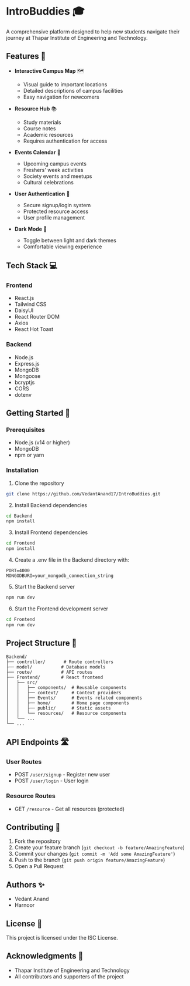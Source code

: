 # IntroBuddies 🎓

A comprehensive platform designed to help new students navigate their journey at Thapar Institute of Engineering and Technology.

## Features 🌟

- **Interactive Campus Map** 🗺️
  - Visual guide to important locations
  - Detailed descriptions of campus facilities
  - Easy navigation for newcomers

- **Resource Hub** 📚
  - Study materials
  - Course notes
  - Academic resources
  - Requires authentication for access

- **Events Calendar** 🎉
  - Upcoming campus events
  - Freshers' week activities
  - Society events and meetups
  - Cultural celebrations

- **User Authentication** 🔐
  - Secure signup/login system
  - Protected resource access
  - User profile management

- **Dark Mode** 🌙
  - Toggle between light and dark themes
  - Comfortable viewing experience

## Tech Stack 💻

### Frontend
- React.js
- Tailwind CSS
- DaisyUI
- React Router DOM
- Axios
- React Hot Toast

### Backend
- Node.js
- Express.js
- MongoDB
- Mongoose
- bcryptjs
- CORS
- dotenv

## Getting Started 🚀

### Prerequisites
- Node.js (v14 or higher)
- MongoDB
- npm or yarn

### Installation

1. Clone the repository
```bash
git clone https://github.com/VedantAnand17/IntroBuddies.git
```

2. Install Backend dependencies
```bash
cd Backend
npm install
```

3. Install Frontend dependencies
```bash
cd Frontend
npm install
```

4. Create a .env file in the Backend directory with:
```env
PORT=4000
MONGODBURI=your_mongodb_connection_string
```

5. Start the Backend server
```bash
npm run dev
```

6. Start the Frontend development server
```bash
cd Frontend
npm run dev
```

## Project Structure 📁

```
Backend/
├── controller/       # Route controllers
├── model/           # Database models
├── route/           # API routes
├── Frontend/        # React frontend
│   ├── src/
│   │   ├── components/  # Reusable components
│   │   ├── context/     # Context providers
│   │   ├── Events/      # Events related components
│   │   ├── home/        # Home page components
│   │   ├── public/      # Static assets
│   │   └── resources/   # Resource components
│   └── ...
└── ...
```

## API Endpoints 🛣️

### User Routes
- POST `/user/signup` - Register new user
- POST `/user/login` - User login

### Resource Routes
- GET `/resource` - Get all resources (protected)

## Contributing 🤝

1. Fork the repository
2. Create your feature branch (`git checkout -b feature/AmazingFeature`)
3. Commit your changes (`git commit -m 'Add some AmazingFeature'`)
4. Push to the branch (`git push origin feature/AmazingFeature`)
5. Open a Pull Request

## Authors ✨

- Vedant Anand
- Harnoor

## License 📝

This project is licensed under the ISC License.

## Acknowledgments 🙏

- Thapar Institute of Engineering and Technology
- All contributors and supporters of the project
